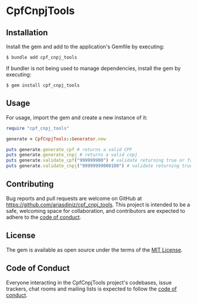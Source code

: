 # CpfCnpjTools

## Installation

Install the gem and add to the application's Gemfile by executing:

    $ bundle add cpf_cnpj_tools

If bundler is not being used to manage dependencies, install the gem by executing:

    $ gem install cpf_cnpj_tools

## Usage

For usage, import the gem and create a new instance of it:

```ruby
require "cpf_cnpj_tools"

generate = CpfCnpjTools::Generator.new

puts generate.generate_cpf # returns a valid CPF
puts generate.generate_cnpj # returns a valid cnpj
puts generate.validate_cpf("999999900") # validate returning true or false
puts generate.validate_cnpj("99999999000100") # validate returning true or false
```

## Contributing

Bug reports and pull requests are welcome on GitHub at https://github.com/ariasdiniz/cpf_cnpj_tools. This project is intended to be a safe, welcoming space for collaboration, and contributors are expected to adhere to the [code of conduct](https://github.com/ariasdiniz/cpf_cnpj_tools/blob/main/CODE_OF_CONDUCT.md).

## License

The gem is available as open source under the terms of the [MIT License](https://opensource.org/licenses/MIT).

## Code of Conduct

Everyone interacting in the CpfCnpjTools project's codebases, issue trackers, chat rooms and mailing lists is expected to follow the [code of conduct](https://github.com/ariasdiniz/cpf_cnpj_tools/blob/main/CODE_OF_CONDUCT.md).
